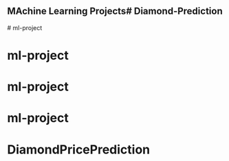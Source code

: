 ## MAchine Learning Projects#   D i a m o n d - P r e d i c t i o n 
 
 # ml-project
# ml-project
# ml-project
# ml-project
# DiamondPricePrediction
